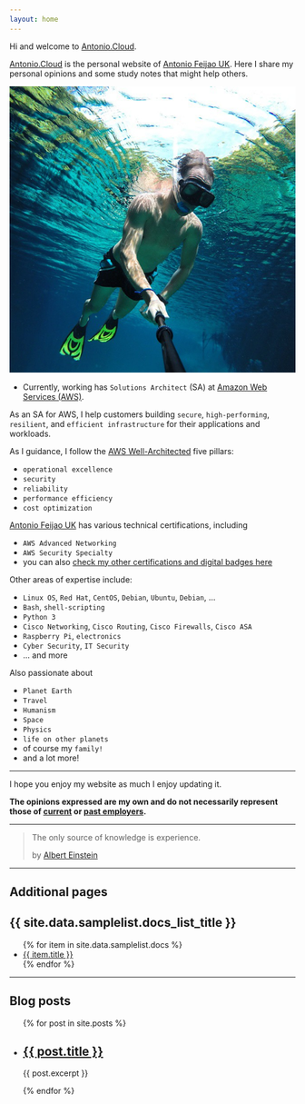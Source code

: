 ```yaml
---
layout: home
---
```


Hi and welcome to [Antonio.Cloud](https://Antonio.Cloud).

[Antonio.Cloud](https://Antonio.Cloud) is the personal website of [Antonio Feijao UK](https://www.linkedin.com/in/antoniofeijaouk/). Here I share my personal opinions and some study notes that might help others.


![Antonio FeijaoUK](assets/images/antonio-feijao-uk-snorkeling.jpg)

- Currently, working has `Solutions Architect` (SA) at [Amazon Web Services (AWS)](https://aws.amazon.com).

As an SA for AWS, I help customers building `secure`, `high-performing`, `resilient`, and `efficient infrastructure` for their applications and workloads.

As I guidance, I follow the [AWS Well-Architected](https://aws.amazon.com/architecture/well-architected/) five pillars:

- `operational excellence`
- `security`
- `reliability`
- `performance efficiency`
- `cost optimization`

[Antonio Feijao UK](https://Antonio.Cloud) has various technical certifications, including

- `AWS Advanced Networking`
- `AWS Security Specialty`
- you can also [check my other certifications and digital badges here](https://www.credly.com/users/antoniofeijaouk/badges)



Other areas of expertise include:

- `Linux OS`, `Red Hat`, `CentOS`, `Debian`, `Ubuntu`, `Debian`, ...
- `Bash`, `shell-scripting`
- `Python 3`
- `Cisco Networking`, `Cisco Routing`, `Cisco Firewalls`, `Cisco ASA`
- `Raspberry Pi`, `electronics`
- `Cyber Security`, `IT Security`
- ... and more

Also passionate about

- `Planet Earth`
- `Travel`
- `Humanism`
- `Space`
- `Physics`
- `life on other planets`
- of course my `family!`
- and a lot more!

---

I hope you enjoy my website as much I enjoy updating it.

**The opinions expressed are my own and do not necessarily represent those of [current](https://aws.amazon.com) or [past employers](https://www.linkedin.com/in/antoniofeijaouk/).**

---

> The only source of knowledge is experience.
> 
> by [Albert Einstein](https://en.wikipedia.org/wiki/Albert_Einstein)
>

---

## Additional pages

<h2>{{ site.data.samplelist.docs_list_title }}</h2>
<ul>
   {% for item in site.data.samplelist.docs %}
      <li><a href="{{ item.url }}">{{ item.title }}</a></li>
   {% endfor %}
</ul>

---

## Blog posts

<ul>
  {% for post in site.posts %}
    <li>
      <h2><a href="{{ post.url }}">{{ post.title }}</a></h2>
      <p>{{ post.excerpt }}</p>
    </li>
  {% endfor %}
</ul>

